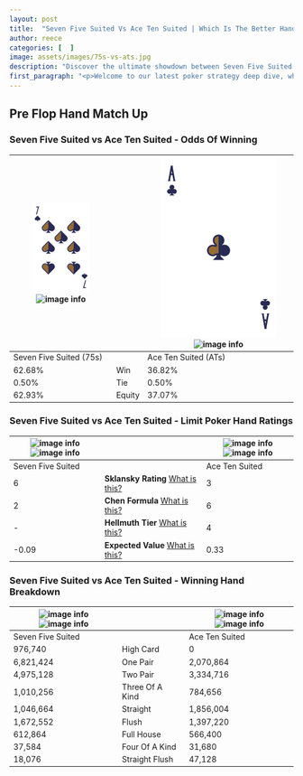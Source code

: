```yaml
---
layout: post
title:  "Seven Five Suited Vs Ace Ten Suited | Which Is The Better Hand In Poker? A Complete Guide"
author: reece
categories: [  ]
image: assets/images/75s-vs-ats.jpg
description: "Discover the ultimate showdown between Seven Five Suited and Ace Ten Suited in poker! Uncover the odds, strategies, and scenarios where one hand triumphs over the other. Get ready to up your poker game with this thrilling analysis."
first_paragraph: "<p>Welcome to our latest poker strategy deep dive, where we're pitting two distinct hands against each other in a high-stakes showdown: Seven Five Suited vs Ace Ten Suited.</p><p>In the dynamic world of poker, every decision counts, and knowing which hand holds the upper hand is key to your success at the table.</p><p>In this article, we'll dissect these two hands, explore the scenarios where one dominates the other, and equip you with the knowledge to make strategic choices that can tip the odds in your favor.</p><p>Get ready to unravel the intriguing dynamics of these poker hands and elevate your game to new heights.</p>"
---
```




[comment]: # (sp0)

## Pre Flop Hand Match Up

<div class="table hand-ratings" markdown="1"> 



### Seven Five Suited vs Ace Ten Suited - Odds Of Winning


    
| ![image info](assets/images/hand1/7.png) ![image info](assets/images/hand1/5s.png) |  | ![image info](assets/images/hand2/a.png) ![image info](assets/images/hand2/ts.png) |
| -------- | -------- | -------- |
| Seven Five Suited (75s) |  | Ace Ten Suited (ATs) |
| 62.68% | Win | 36.82% |
| 0.50% | Tie | 0.50% |
| 62.93% | Equity | 37.07% |




[comment]: # (sp1)



### Seven Five Suited vs Ace Ten Suited - Limit Poker Hand Ratings


    
| ![image info](https://www.riverpairs.com/assets/images/hand1/7.png) ![image info](https://www.riverpairs.com/assets/images/hand1/5s.png) |  | ![image info](https://www.riverpairs.com/assets/images/hand2/a.png) ![image info](https://www.riverpairs.com/assets/images/hand2/ts.png) |
| -------- | -------- | -------- |
| Seven Five Suited |  | Ace Ten Suited |
| 6 | **Sklansky Rating** [What is this?](/sklansky-rating-explained) | 3 |
| 2 | **Chen Formula** [What is this?](/chen-formula-explained) | 6 |
| - | **Hellmuth Tier** [What is this?](/Hellmuth-tier-explained) | 4 |
| -0.09 | **Expected Value** [What is this?](/expected-value-explained) | 0.33 |




[comment]: # (sp2)



### Seven Five Suited vs Ace Ten Suited - Winning Hand Breakdown


    
| ![image info](https://www.riverpairs.com/assets/images/hand1/7.png) ![image info](https://www.riverpairs.com/assets/images/hand1/5s.png) |  | ![image info](https://www.riverpairs.com/assets/images/hand2/a.png) ![image info](https://www.riverpairs.com/assets/images/hand2/ts.png) |
| -------- | -------- | -------- |
| Seven Five Suited |  | Ace Ten Suited |
| 976,740 | High Card | 0 |
| 6,821,424 | One Pair | 2,070,864 |
| 4,975,128 | Two Pair | 3,334,716 |
| 1,010,256 | Three Of A Kind | 784,656 |
| 1,046,664 | Straight | 1,856,004 |
| 1,672,552 | Flush | 1,397,220 |
| 612,864 | Full House | 566,400 |
| 37,584 | Four Of A Kind | 31,680 |
| 18,076 | Straight Flush | 47,128 |




[comment]: # (sp3)



</div>

[comment]: # (sp4)



[comment]: # (sp5)

